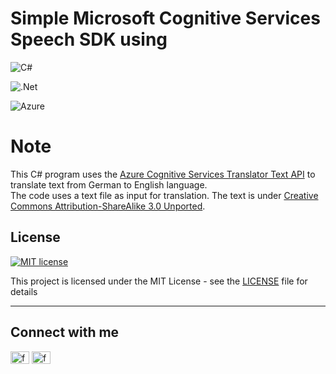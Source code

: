 # Simple Microsoft Cognitive Services Speech SDK using

![C#](https://img.shields.io/badge/c%23-%23239120.svg?style=for-the-badge&logo=c-sharp&logoColor=white)

![.Net](https://img.shields.io/badge/.NET-5C2D91?style=for-the-badge&logo=.net&logoColor=white)

![Azure](https://img.shields.io/badge/azure-%230072C6.svg?style=for-the-badge&logo=microsoftazure&logoColor=white)

# Note
This C# program uses the <a href="https://learn.microsoft.com/en-us/azure/cognitive-services/translator/translator-text-apis?tabs=csharp">Azure Cognitive Services Translator Text API</a> to translate text from German to English language.<br/> The code uses a text file as input for translation.
The text is under <a href="https://creativecommons.org/licenses/by-sa/3.0/legalcode">Creative Commons Attribution-ShareAlike 3.0 Unported</a>.


## License
[![MIT license](https://img.shields.io/badge/License-MIT-blue.svg)](https://lbesson.mit-license.org/)

This project is licensed under the MIT License - see the [LICENSE](LICENSE) file for details

<hr>

## Connect with me
<p align="left">
<a href="https://www.linkedin.com/in/francescopl/" target="blank"><img align="center" src="https://raw.githubusercontent.com/rahuldkjain/github-profile-readme-generator/master/src/images/icons/Social/linked-in-alt.svg" alt="francescopaololezza" height="20" width="30" /></a>
<a href="https://www.kaggle.com/francescopaolol" target="blank"><img align="center" src="https://raw.githubusercontent.com/rahuldkjain/github-profile-readme-generator/master/src/images/icons/Social/kaggle.svg" alt="francescopaololezza" height="20" width="30" /></a>
</p>

